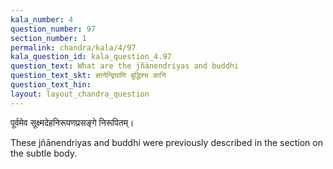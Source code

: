 ```yaml
---
kala_number: 4
question_number: 97
section_number: 1
permalink: chandra/kala/4/97
kala_question_id: kala_question_4.97
question_text: What are the jñānendriyas and buddhi
question_text_skt: ज्ञानेन्द्रियाणि बुद्धिश्च कानि
question_text_hin: 
layout: layout_chandra_question
---
```


<!-- skt-start -->
पूर्वमेव सूक्ष्मदेहनिरूपणप्रसङ्गे निरूपितम्।
<!-- skt-end -->

<!-- eng-start -->
These jñānendriyas and buddhi were previously 
described in the section on the subtle body.
<!-- eng-end -->
